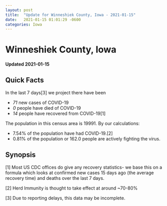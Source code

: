 ```yaml
---
layout: post
title:  "Update for Winneshiek County, Iowa - 2021-01-15"
date:   2021-01-15 01:01:29 -0600
categories: Iowa
---
```


# Winneshiek County, Iowa
#### Updated 2021-01-15

## Quick Facts

In the last 7 days[3] we project there have been
- *71* new cases of COVID-19
- *0* people have died of COVID-19
- *14* people have recovered from COVID-19[1]

The population in this census area is 19991. By our calculations:
- 7.54% of the population have had COVID-19.[2]
- 0.81% of the population or 162.0 people are actively fighting the virus.

## Synopsis




[1] Most US CDC offices do give any recovery statistics- we base this on a formula which looks at confirmed new cases
15 days ago (the average recovery time) and deaths over the last 7 days.

[2] Herd Immunity is thought to take effect at around ~70-80%

[3] Due to reporting delays, this data may be incomplete.
 
    